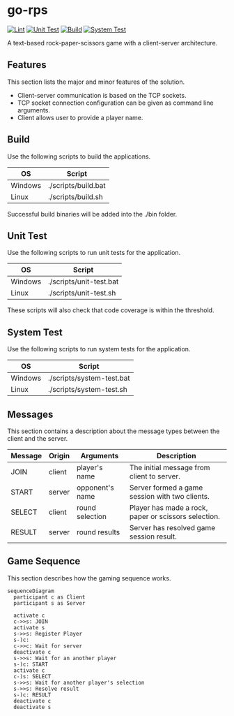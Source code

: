 # go-rps

[![Lint](https://github.com/toivjon/go-rps/actions/workflows/lint.yml/badge.svg?branch=main)](https://github.com/toivjon/go-rps/actions/workflows/lint.yml)
[![Unit Test](https://github.com/toivjon/go-rps/actions/workflows/unit-test.yml/badge.svg?branch=main)](https://github.com/toivjon/go-rps/actions/workflows/unit-test.yml)
[![Build](https://github.com/toivjon/go-rps/actions/workflows/build.yml/badge.svg?branch=main)](https://github.com/toivjon/go-rps/actions/workflows/build.yml)
[![System Test](https://github.com/toivjon/go-rps/actions/workflows/system-test.yml/badge.svg)](https://github.com/toivjon/go-rps/actions/workflows/system-test.yml)

A text-based rock-paper-scissors game with a client-server architecture.

## Features

This section lists the major and minor features of the solution.

- Client-server communication is based on the TCP sockets.
- TCP socket connection configuration can be given as command line arguments.
- Client allows user to provide a player name.

## Build

Use the following scripts to build the applications.

| OS      | Script              |
| ------- | ------------------- |
| Windows | ./scripts/build.bat |
| Linux   | ./scripts/build.sh  |

Successful build binaries will be added into the ./bin folder.

## Unit Test

Use the following scripts to run unit tests for the application.

| OS      | Script                  |
| ------- | ----------------------- |
| Windows | ./scripts/unit-test.bat |
| Linux   | ./scripts/unit-test.sh  |

These scripts will also check that code coverage is within the threshold.

## System Test

Use the following scripts to run system tests for the application.

| OS      | Script                    |
| ------- | ------------------------- |
| Windows | ./scripts/system-test.bat |
| Linux   | ./scripts/system-test.sh  |

## Messages

This section contains a description about the message types between the client and the server.

| Message | Origin | Arguments       | Description                                          |
| ------- | ------ | --------------- | ---------------------------------------------------- |
| JOIN    | client | player's name   | The initial message from client to server.           |
| START   | server | opponent's name | Server formed a game session with two clients.       |
| SELECT  | client | round selection | Player has made a rock, paper or scissors selection. |
| RESULT  | server | round results   | Server has resolved game session result.             |

## Game Sequence

This section describes how the gaming sequence works.

```mermaid
sequenceDiagram
  participant c as Client
  participant s as Server

  activate c
  c->>s: JOIN
  activate s
  s->>s: Register Player
  s-)c: 
  c->>c: Wait for server
  deactivate c
  s->>s: Wait for an another player
  s-)c: START
  activate c
  c-)s: SELECT
  s->>s: Wait for another player's selection
  s->>s: Resolve result
  s-)c: RESULT
  deactivate c
  deactivate s
```
